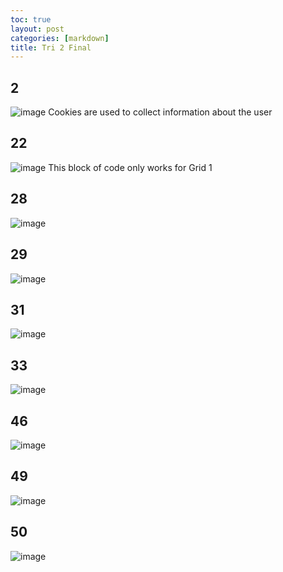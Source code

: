 ```yaml
---
toc: true
layout: post
categories: [markdown]
title: Tri 2 Final
---
```


## 2
![image](https://user-images.githubusercontent.com/82348259/224747527-8d2b0845-32b7-4b2e-a10c-c72d5acf2158.png)
Cookies are used to collect information about the user

## 22
![image](https://user-images.githubusercontent.com/82348259/224748801-ed506cf2-4f87-470d-889a-d169aeff3ddc.png)
This block of code only works for Grid 1
## 28
![image](https://user-images.githubusercontent.com/82348259/224748601-f5186c46-cac2-4e7d-8856-a2960a2b2114.png)

## 29
![image](https://user-images.githubusercontent.com/82348259/224748407-7975e719-796d-4343-b110-19b68fd87a30.png)

## 31
![image](https://user-images.githubusercontent.com/82348259/224748206-6d263f3b-331b-4e93-98f6-400043f231ef.png)

## 33
![image](https://user-images.githubusercontent.com/82348259/224748084-f1e0601f-5470-4b90-a15f-271ebad4783e.png)

## 46
![image](https://user-images.githubusercontent.com/82348259/224747882-456d9b2c-bfb9-497e-81f9-e55429c3bdb5.png)

## 49
![image](https://user-images.githubusercontent.com/82348259/224747720-102d06ab-276c-4f87-8a5e-f3b557896085.png)

## 50
![image](https://user-images.githubusercontent.com/82348259/224747261-e7c0c2ff-643f-4a57-a803-e0491e779378.png)
